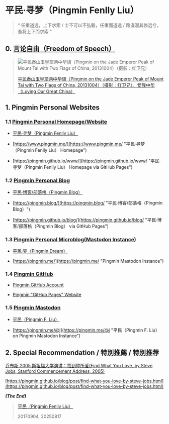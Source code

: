 # 平民·寻梦（Pingmin Fenlly Liu）

> “ 任重道远，上下求索 / 士不可以不弘毅，任重而道远 / 路漫漫其修远兮，吾将上下而求索 ”

## 0. **[言论自由（Freedom of Speech）](https://pingmin.github.io/blog/post/freedom-of-speech.html "言论自由（Freedom of Speech）")**

> ![平民泰山玉皇顶两中华旗（Pingmin on the Jade Emperor Peak of Mount Tai with Two Flags of China, 20131004）（摄影：红卫兄）](https://pingmin.github.io/img/loving-our-greater-china/20131004-LOGC-TFC-PRC-Shandong-Mount-Tai-Jade-Emperor-Peak-Photographed-by-Liu-Hongwei.jpg "平民泰山玉皇顶两中华旗（Pingmin on the Jade Emperor Peak of Mount Tai with Two Flags of China, 20131004）（摄影：红卫兄）")
>
> [平民泰山玉皇顶两中华旗（Pingmin on the Jade Emperor Peak of Mount Tai with Two Flags of China, 20131004）（摄影：红卫兄），爱我中华（Loving Our Great China）](https://pingmin.github.io/blog/post/loving-our-greater-china.html)


## 1. Pingmin Personal Websites

### 1.1 [Pingmin Personal Homepage/Website](https://www.pingmin.me)

- [平民·寻梦（Pingmin Fenlly Liu）](https://www.pingmin.me)

- [https://www.pingmin.me/](https://www.pingmin.me/ "平民·寻梦（Pingmin Fenlly Liu） Homepage")

- [https://pingmin.github.io/www/](https://pingmin.github.io/www/ "平民·寻梦（Pingmin Fenlly Liu） Homepage via GitHub Pages")

### 1.2 [Pingmin Personal Blog](https://pingmin.blog/)

- [平民·博客/部落格（Pingmin Blog）](https://pingmin.blog/)

- [https://pingmin.blog/](https://pingmin.blog/ "平民·博客/部落格（Pingmin Blog）")

- [https://pingmin.github.io/blog/](https://pingmin.github.io/blog/ "平民·博客/部落格（Pingmin Blog） via GitHub Pages")

### 1.3 [Pingmin Personal Microblog(Mastodon Instance)](https://pingmin.me/)

- [平民·梦（Pingmin Dream）](https://pingmin.me/ "Pingmin Mastodon Instance")

- [https://pingmin.me/](https://pingmin.me/ "Pingmin Mastodon Instance")

### 1.4 [Pingmin GitHub](https://github.com/Pingmin)

- [Pingmin GitHub Account](https://github.com/Pingmin)

- [Pingmin "GitHub Pages" Website](https://pingmin.github.io/)

### 1.5 [Pingmin Mastodon](https://pingmin.me/@i)

- [平民（Pingmin F. Liu）](https://pingmin.me/@i "平民（Pingmin F. Liu） on Pingmin Mastodon Instance")

- [https://pingmin.me/@i](https://pingmin.me/@i "平民（Pingmin F. Liu） on Pingmin Mastodon Instance")


## 2. Special Recommendation / 特別推薦 / 特别推荐

[乔布斯 2005 斯坦福大学演讲：找到你所爱(Find What You Love, by Steve Jobs, Stanford Commencement Address, 2005)](https://pingmin.github.io/blog/post/find-what-you-love-by-steve-jobs.html "乔布斯 2005 斯坦福大学演讲：找到你所爱(Find What You Love, by Steve Jobs, Stanford Commencement Address, 2005)")

[https://pingmin.github.io/blog/post/find-what-you-love-by-steve-jobs.html](https://pingmin.github.io/blog/post/find-what-you-love-by-steve-jobs.html)


___(The End)___


> [平民（Pingmin Fenlly Liu）](https://pingmin.github.io/www/)
>
> 20170904, 20250817
